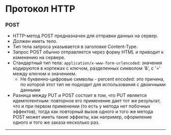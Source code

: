 # Протокол HTTP

### POST
+ HTTP-метод POST предназначен для отправки данных на сервер. 
+ Должен иметь тело.
+ Тип тела запроса указывается в заголовке Content-Type.
+ Запрос POST обычно отправляется через форму HTML и приводит к изменению на сервере. 
+ Стандартный тип тела: 
    ```application/x-www-form-urlencoded```: значения кодируются в кортежах с ключом, разделенных символом '&', с '=' между ключом и значением. 
    + Не буквенно-цифровые символы - percent encoded: это причина, по которой этот тип не подходит для использования с двоичными данными
+ Разница между PUT и POST состоит в том, что PUT является идемпотентным: 
повторное его применение дает тот же результат, что и при первом применении (то есть у метода нет побочных эффектов), 
тогда как повторный вызов одного и того же метода POST может иметь такие эффекты, 
как например, оформление одного и того же заказа несколько раз.

--------------------------------------------------------------------------------------------

